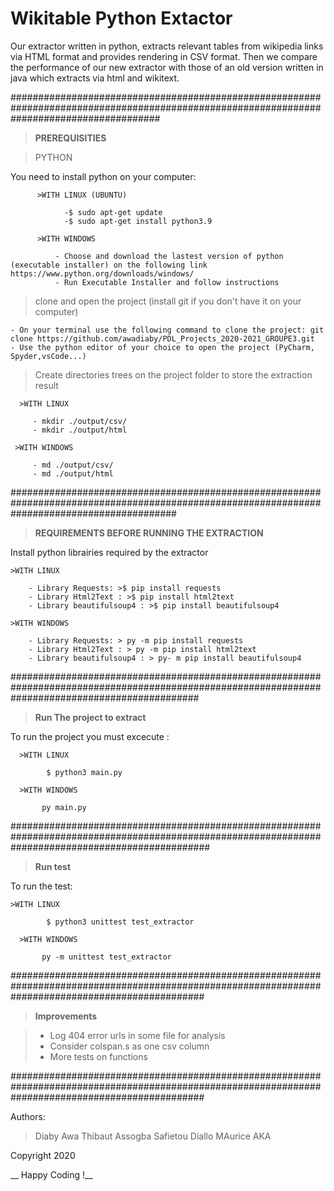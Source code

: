 # Wikitable Python Extactor

Our extractor written in python, extracts relevant tables from wikipedia links via HTML format and provides rendering in CSV format.
Then we compare the performance of our new extractor with those of an old version written in java which extracts via html and wikitext.

###########################################################################################################################################

>__PREREQUISITIES__

> PYTHON 

You need to install python on your computer:

          >WITH LINUX (UBUNTU)
          
                -$ sudo apt-get update
                -$ sudo apt-get install python3.9
                
          >WITH WINDOWS

              - Choose and download the lastest version of python (executable installer) on the following link https://www.python.org/downloads/windows/
              - Run Executable Installer and follow instructions
  
> clone and open the project (install git if you don't have it on your computer)

    - On your terminal use the following command to clone the project: git clone https://github.com/awadiaby/PDL_Projects_2020-2021_GROUPE3.git
    - Use the python editor of your choice to open the project (PyCharm, Spyder,vsCode...)

> Create directories trees on the project folder to store the extraction result

      >WITH LINUX
      
         - mkdir ./output/csv/
         - mkdir ./output/html

     >WITH WINDOWS

         - md ./output/csv/
         - md ./output/html

##############################################################################################################################################

>__REQUIREMENTS BEFORE RUNNING THE EXTRACTION__

Install python librairies required by the extractor

    >WITH LINUX
    
        - Library Requests: >$ pip install requests
        - Library Html2Text : >$ pip install html2text
        - Library beautifulsoup4 : >$ pip install beautifulsoup4

    >WITH WINDOWS
    
        - Library Requests: > py -m pip install requests
        - Library Html2Text : > py -m pip install html2text
        - Library beautifulsoup4 : > py- m pip install beautifulsoup4


##################################################################################################################################################

>__Run The project to extract__

To run the project you must excecute :

      >WITH LINUX
      
            $ python3 main.py

      >WITH WINDOWS
      
           py main.py

####################################################################################################################################################
> __Run test__

  To run the test:
  
    >WITH LINUX
      
            $ python3 unittest test_extractor

      >WITH WINDOWS
      
           py -m unittest test_extractor

###################################################################################################################################################

>__Improvements__

>- Log 404 error urls in some file for analysis
>- Consider colspan.s as one csv column
>- More tests on functions

###################################################################################################################################################

Authors: 

  > Diaby Awa
  > Thibaut Assogba
  > Safietou Diallo
  > MAurice AKA
  
Copyright 2020 

__ Happy Coding !__
